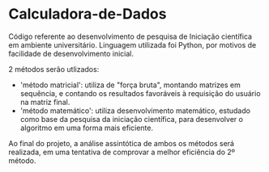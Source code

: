 # Calculadora-de-Dados
Código referente ao desenvolvimento de pesquisa de Iniciação científica em ambiente universitário.
Linguagem utilizada foi Python, por motivos de facilidade de desenvolvimento inicial.

2 métodos serão utlizados:
  - 'método matricial': utiliza de "força bruta", montando matrizes em sequência, e contando os resultados favoráveis à requisição do usuário na matriz final.
  - 'método matemático': utiliza desenvolvimento matemático, estudado como base da pesquisa da iniciação científica, para desenvolver o algoritmo em uma forma mais eficiente.

Ao final do projeto, a análise assintótica de ambos os métodos será realizada, em uma tentativa de comprovar a melhor eficiência do 2º método.

